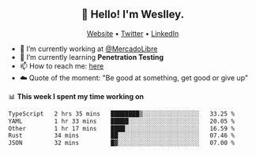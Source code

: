 <h2 align="center">👋 Hello! I'm Weslley.</h2>
<p align="center">
  <a href="http://weslleyneri.com.br">Website</a> •
  <a href="https://twitter.com/Weslley_Neri">Twitter</a> •
  <a href="https://www.linkedin.com/in/weslley-neri-3658908b">LinkedIn</a>
</p>


- 🔭 I’m currently working at [@MercadoLibre](https://github.com/mercadolibre)
- 🌱 I’m currently learning **Penetration Testing**
- 📫 How to reach me: [here](mailto:weslley39@gmail.com)
- ☁️ Quote of the moment: "Be good at something, get good or give up"

📊 **This week I spent my time working on**
<!--START_SECTION:waka-->

```txt
TypeScript   2 hrs 35 mins   ████████▒░░░░░░░░░░░░░░░░   33.25 %
YAML         1 hr 33 mins    █████░░░░░░░░░░░░░░░░░░░░   20.05 %
Other        1 hr 17 mins    ████░░░░░░░░░░░░░░░░░░░░░   16.59 %
Rust         34 mins         ██░░░░░░░░░░░░░░░░░░░░░░░   07.46 %
JSON         32 mins         █▓░░░░░░░░░░░░░░░░░░░░░░░   07.00 %
```

<!--END_SECTION:waka-->

<!-- Inspired by https://github.com/gruselhaus/gruselhaus -->